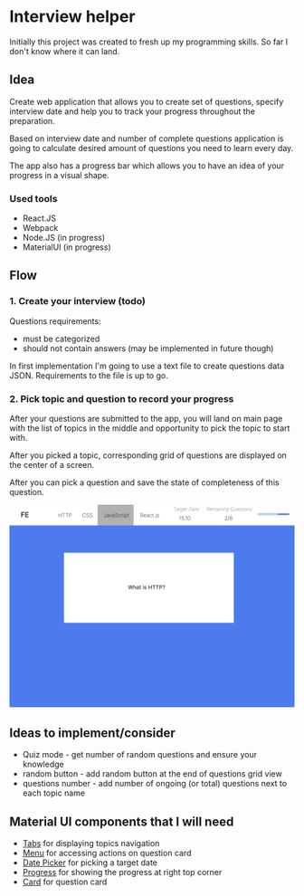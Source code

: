 # Interview helper
Initially this project was created to fresh up my programming skills. So far I don't know where it can land.

## Idea
Create web application that allows you to create set of questions, specify interview date and help you to track your progress throughout the preparation.

Based on interview date and number of complete questions application is going to calculate desired amount of questions you need to learn every day.

The app also has a progress bar which allows you to have an idea of your progress in a visual shape.

### Used tools
- React.JS
- Webpack
- Node.JS (in progress)
- MaterialUI (in progress)

## Flow

### 1. Create your interview (todo)
Questions requirements:
 - must be categorized
 - should not contain answers (may be implemented in future though)

In first implementation I'm going to use a text file to create questions data JSON. Requirements to the file is up to go.

### 2. Pick topic and question to record your progress
After your questions are submitted to the app, you will land on main page with the list of topics in the middle and opportunity to pick the topic to start with.

After you picked a topic, corresponding grid of questions are displayed on the center of a screen.

After you can pick a question and save the state of completeness of this question.

![prototype of design](./design/Question%20View.jpg)

## Ideas to implement/consider
- Quiz mode - get number of random questions and ensure your knowledge
- random button - add random button at the end of questions grid view
- questions number - add number of ongoing (or total) questions next to each topic name

## Material UI components that I will need
- [Tabs](https://mui.com/material-ui/react-tabs/) for displaying topics navigation
- [Menu](https://mui.com/material-ui/react-menu/) for accessing actions on question card
- [Date Picker](https://mui.com/x/react-date-pickers/getting-started/) for picking a target date
- [Progress](https://mui.com/joy-ui/react-linear-progress/#main-content) for showing the progress at right top corner
- [Card](https://mui.com/joy-ui/react-card/) for question card